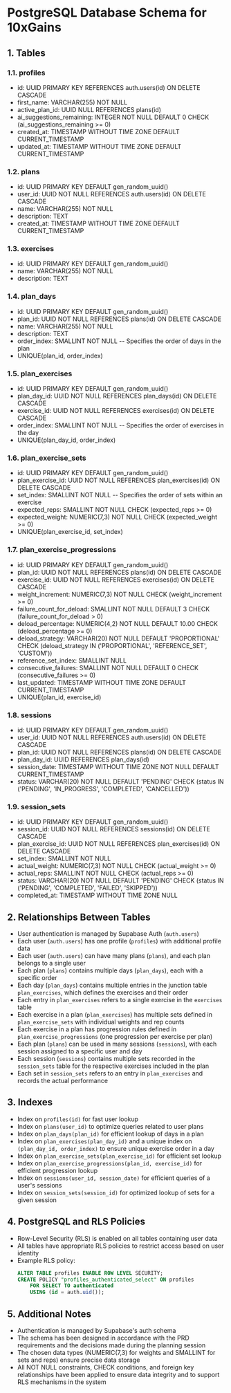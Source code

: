 # PostgreSQL Database Schema for 10xGains

## 1. Tables

### 1.1. profiles
- id: UUID PRIMARY KEY REFERENCES auth.users(id) ON DELETE CASCADE
- first_name: VARCHAR(255) NOT NULL
- active_plan_id: UUID NULL REFERENCES plans(id)
- ai_suggestions_remaining: INTEGER NOT NULL DEFAULT 0 CHECK (ai_suggestions_remaining >= 0)
- created_at: TIMESTAMP WITHOUT TIME ZONE DEFAULT CURRENT_TIMESTAMP
- updated_at: TIMESTAMP WITHOUT TIME ZONE DEFAULT CURRENT_TIMESTAMP

### 1.2. plans
- id: UUID PRIMARY KEY DEFAULT gen_random_uuid()
- user_id: UUID NOT NULL REFERENCES auth.users(id) ON DELETE CASCADE
- name: VARCHAR(255) NOT NULL
- description: TEXT
- created_at: TIMESTAMP WITHOUT TIME ZONE DEFAULT CURRENT_TIMESTAMP

### 1.3. exercises
- id: UUID PRIMARY KEY DEFAULT gen_random_uuid()
- name: VARCHAR(255) NOT NULL
- description: TEXT

### 1.4. plan_days
- id: UUID PRIMARY KEY DEFAULT gen_random_uuid()
- plan_id: UUID NOT NULL REFERENCES plans(id) ON DELETE CASCADE
- name: VARCHAR(255) NOT NULL
- description: TEXT
- order_index: SMALLINT NOT NULL  -- Specifies the order of days in the plan
- UNIQUE(plan_id, order_index)

### 1.5. plan_exercises
- id: UUID PRIMARY KEY DEFAULT gen_random_uuid()
- plan_day_id: UUID NOT NULL REFERENCES plan_days(id) ON DELETE CASCADE
- exercise_id: UUID NOT NULL REFERENCES exercises(id) ON DELETE CASCADE
- order_index: SMALLINT NOT NULL  -- Specifies the order of exercises in the day
- UNIQUE(plan_day_id, order_index)

### 1.6. plan_exercise_sets
- id: UUID PRIMARY KEY DEFAULT gen_random_uuid()
- plan_exercise_id: UUID NOT NULL REFERENCES plan_exercises(id) ON DELETE CASCADE
- set_index: SMALLINT NOT NULL  -- Specifies the order of sets within an exercise
- expected_reps: SMALLINT NOT NULL CHECK (expected_reps >= 0)
- expected_weight: NUMERIC(7,3) NOT NULL CHECK (expected_weight >= 0)
- UNIQUE(plan_exercise_id, set_index)

### 1.7. plan_exercise_progressions
- id: UUID PRIMARY KEY DEFAULT gen_random_uuid()
- plan_id: UUID NOT NULL REFERENCES plans(id) ON DELETE CASCADE
- exercise_id: UUID NOT NULL REFERENCES exercises(id) ON DELETE CASCADE
- weight_increment: NUMERIC(7,3) NOT NULL CHECK (weight_increment >= 0)
- failure_count_for_deload: SMALLINT NOT NULL DEFAULT 3 CHECK (failure_count_for_deload > 0)
- deload_percentage: NUMERIC(4,2) NOT NULL DEFAULT 10.00 CHECK (deload_percentage >= 0)
- deload_strategy: VARCHAR(20) NOT NULL DEFAULT 'PROPORTIONAL' CHECK (deload_strategy IN ('PROPORTIONAL', 'REFERENCE_SET', 'CUSTOM'))
- reference_set_index: SMALLINT NULL
- consecutive_failures: SMALLINT NOT NULL DEFAULT 0 CHECK (consecutive_failures >= 0)
- last_updated: TIMESTAMP WITHOUT TIME ZONE DEFAULT CURRENT_TIMESTAMP
- UNIQUE(plan_id, exercise_id)

### 1.8. sessions
- id: UUID PRIMARY KEY DEFAULT gen_random_uuid()
- user_id: UUID NOT NULL REFERENCES auth.users(id) ON DELETE CASCADE
- plan_id: UUID NOT NULL REFERENCES plans(id) ON DELETE CASCADE
- plan_day_id: UUID REFERENCES plan_days(id)
- session_date: TIMESTAMP WITHOUT TIME ZONE NOT NULL DEFAULT CURRENT_TIMESTAMP
- status: VARCHAR(20) NOT NULL DEFAULT 'PENDING' CHECK (status IN ('PENDING', 'IN_PROGRESS', 'COMPLETED', 'CANCELLED'))

### 1.9. session_sets
- id: UUID PRIMARY KEY DEFAULT gen_random_uuid()
- session_id: UUID NOT NULL REFERENCES sessions(id) ON DELETE CASCADE
- plan_exercise_id: UUID NOT NULL REFERENCES plan_exercises(id) ON DELETE CASCADE
- set_index: SMALLINT NOT NULL
- actual_weight: NUMERIC(7,3) NOT NULL CHECK (actual_weight >= 0)
- actual_reps: SMALLINT NOT NULL CHECK (actual_reps >= 0)
- status: VARCHAR(20) NOT NULL DEFAULT 'PENDING' CHECK (status IN ('PENDING', 'COMPLETED', 'FAILED', 'SKIPPED'))
- completed_at: TIMESTAMP WITHOUT TIME ZONE NULL

## 2. Relationships Between Tables

- User authentication is managed by Supabase Auth (`auth.users`)
- Each user (`auth.users`) has one profile (`profiles`) with additional profile data
- Each user (`auth.users`) can have many plans (`plans`), and each plan belongs to a single user
- Each plan (`plans`) contains multiple days (`plan_days`), each with a specific order
- Each day (`plan_days`) contains multiple entries in the junction table `plan_exercises`, which defines the exercises and their order
- Each entry in `plan_exercises` refers to a single exercise in the `exercises` table
- Each exercise in a plan (`plan_exercises`) has multiple sets defined in `plan_exercise_sets` with individual weights and rep counts
- Each exercise in a plan has progression rules defined in `plan_exercise_progressions` (one progression per exercise per plan)
- Each plan (`plans`) can be used in many sessions (`sessions`), with each session assigned to a specific user and day
- Each session (`sessions`) contains multiple sets recorded in the `session_sets` table for the respective exercises included in the plan
- Each set in `session_sets` refers to an entry in `plan_exercises` and records the actual performance

## 3. Indexes

- Index on `profiles(id)` for fast user lookup
- Index on `plans(user_id)` to optimize queries related to user plans
- Index on `plan_days(plan_id)` for efficient lookup of days in a plan
- Index on `plan_exercises(plan_day_id)` and a unique index on `(plan_day_id, order_index)` to ensure unique exercise order in a day
- Index on `plan_exercise_sets(plan_exercise_id)` for efficient set lookup
- Index on `plan_exercise_progressions(plan_id, exercise_id)` for efficient progression lookup
- Index on `sessions(user_id, session_date)` for efficient queries of a user's sessions
- Index on `session_sets(session_id)` for optimized lookup of sets for a given session

## 4. PostgreSQL and RLS Policies

- Row-Level Security (RLS) is enabled on all tables containing user data
- All tables have appropriate RLS policies to restrict access based on user identity
- Example RLS policy:
  ```sql
  ALTER TABLE profiles ENABLE ROW LEVEL SECURITY;
  CREATE POLICY "profiles_authenticated_select" ON profiles
      FOR SELECT TO authenticated
      USING (id = auth.uid());
  ```

## 5. Additional Notes

- Authentication is managed by Supabase's auth schema
- The schema has been designed in accordance with the PRD requirements and the decisions made during the planning session
- The chosen data types (NUMERIC(7,3) for weights and SMALLINT for sets and reps) ensure precise data storage
- All NOT NULL constraints, CHECK conditions, and foreign key relationships have been applied to ensure data integrity and to support RLS mechanisms in the system
